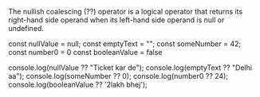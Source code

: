 The nullish coalescing (??) operator is a logical operator that returns its right-hand side operand when its left-hand side operand is null or undefined.

const nullValue = null;
const emptyText = "";
const someNumber = 42;
const number0 = 0
const booleanValue = false


console.log(nullValue ?? "Ticket kar de"); 
console.log(emptyText ?? "Delhi aa"); 
console.log(someNumber ?? 0);
console.log(number0 ?? 24);
console.log(booleanValue ?? '2lakh bhej');